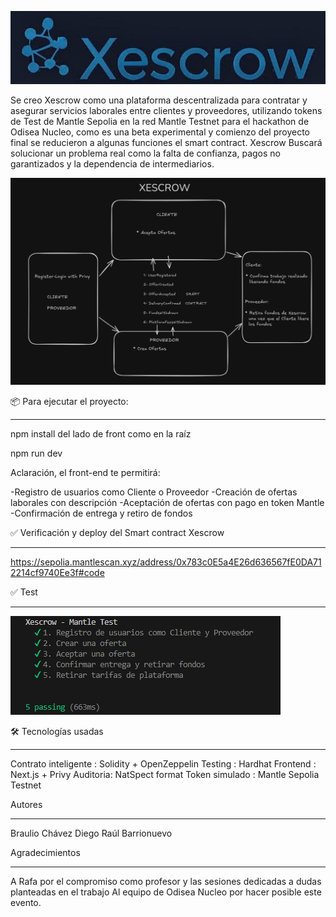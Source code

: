 

![Alt Text](./image-3.png)

Se creo Xescrow como una plataforma descentralizada para contratar y asegurar servicios laborales entre clientes y proveedores, utilizando tokens de Test de Mantle Sepolia en la red Mantle Testnet para el hackathon de Odisea Nucleo, como es una beta experimental y comienzo del proyecto final se reducieron a algunas funciones el smart contract. Xescrow Buscará solucionar un problema real como la falta de confianza, pagos no garantizados y la dependencia de intermediarios.





![Alt Text](./image.png)



📦 Para ejecutar el proyecto:
*******************************

npm install del lado de front como en la raíz

npm run dev

Aclaración, el front-end te permitirá:

-Registro de usuarios como Cliente o Proveedor
-Creación de ofertas laborales con descripción
-Aceptación de ofertas con pago en token Mantle
-Confirmación de entrega y retiro de fondos


✅  Verificación y deploy del Smart contract Xescrow
*******************************

https://sepolia.mantlescan.xyz/address/0x783c0E5a4E26d636567fE0DA712214cf9740Ee3f#code


✅ Test
*******************************

 ![Alt Text](./image-1.jpg)



🛠️ Tecnologías usadas
*******************************
Contrato inteligente : Solidity + OpenZeppelin
Testing : Hardhat
Frontend : Next.js + Privy 
Auditoria: NatSpect format 
Token simulado : Mantle Sepolia Testnet



Autores
*******************************
Braulio Chávez
Diego Raúl Barrionuevo


Agradecimientos
*******************************
A Rafa por el compromiso como profesor y las sesiones dedicadas a dudas planteadas en el trabajo
Al equipo de Odisea Nucleo por hacer posible este evento.
